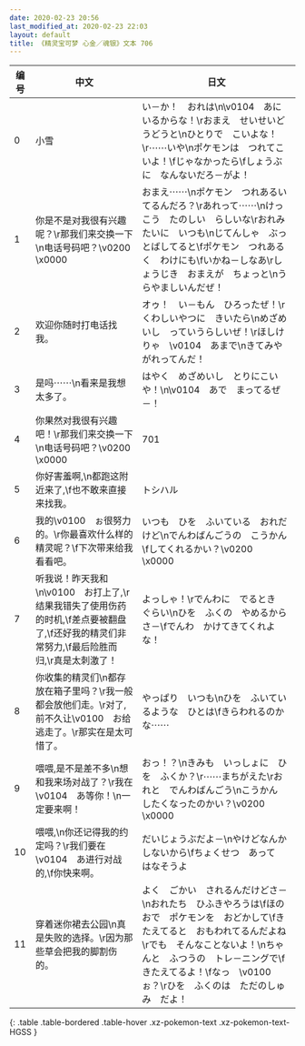```yaml
---
date: 2020-02-23 20:56
last_modified_at: 2020-02-23 22:03
layout: default
title: 《精灵宝可梦 心金／魂银》文本 706
---
```

| 编号 | 中文 | 日文 |
| ---- | ---- | ---- |
| 0 | 小雪 | い－か！　おれは\n\v0104　あに　いるからな！\rおまえ　せいせいどうどうと\nひとりで　こいよな！\r⋯⋯いや\nポケモンは　つれてこいよ！\fじゃなかったら\fしょうぶに　なんないだろ－がよ！ |
| 1 | 你是不是对我很有兴趣呢？\r那我们来交换一下\n电话号码吧？\v0200　\x0000 | おまえ⋯⋯\nポケモン　つれあるいてるんだろ？\rあれって⋯⋯\nけっこう　たのしい　らしいな\rおれみたいに　いつも\nじてんしゃ　ぶっとばしてると\fポケモン　つれあるく　わけにも\fいかね－しなあ\rしょうじき　おまえが　ちょっと\nうらやましいんだぜ！ |
| 2 | 欢迎你随时打电话找我。 | オゥ！　い－もん　ひろったぜ！\rくわしいやつに　きいたら\nめざめいし　っていうらしいぜ！\rほしけりゃ　\v0104　あまで\nきてみやがれってんだ！ |
| 3 | 是吗⋯⋯\n看来是我想太多了。 | はやく　めざめいし　とりにこいや！\n\v0104　あで　まってるぜ－！ |
| 4 | 你果然对我很有兴趣吧！\r那我们来交换一下\n电话号码吧？\v0200　\x0000 | 701 |
| 5 | 你好害羞啊,\n都跑这附近来了,\f也不敢来直接来找我。 | トシハル |
| 6 | 我的\v0100　ぉ很努力的。\r你最喜欢什么样的精灵呢？\f下次带来给我看看吧。 | いつも　ひを　ふいている　おれだけど\nでんわばんごうの　こうかん\fしてくれるかい？\v0200　\x0000 |
| 7 | 听我说！昨天我和\n\v0100　お打上了,\r结果我错失了使用伤药的时机,\f差点要被翻盘了,\f还好我的精灵们非常努力,\f最后险胜而归,\r真是太刺激了！ | よっしゃ！\rでんわに　でるとき　ぐらい\nひを　ふくの　やめるからさ－\fでんわ　かけてきてくれよな！ |
| 8 | 你收集的精灵们\n都存放在箱子里吗？\r我一般都会放他们走。\r对了,前不久让\v0100　お给逃走了。\r那实在是太可惜了。 | やっぱり　いつも\nひを　ふいているような　ひとは\fきらわれるのかな⋯⋯ |
| 9 | 喂喂,是不是差不多\n想和我来场对战了？\r我在\v0104　あ等你！\n一定要来啊！ | おっ！？\nきみも　いっしょに　ひを　ふくか？\r⋯⋯まちがえた\rおれと　でんわばんごう\nこうかん　したくなったのかい？\v0200　\x0000 |
| 10 | 喂喂,\n你还记得我的约定吗？\r我们要在\v0104　あ进行对战的,\f你快来啊。 | だいじょうぶだよ－\nやけどなんか　しないから\fちょくせつ　あって　はなそうよ |
| 11 | 穿着迷你裙去公园\n真是失败的选择。\r因为那些草会把我的脚割伤的。 | よく　ごかい　されるんだけどさ－\nおれたち　ひふきやろうは\fほのおで　ポケモンを　おどかして\fきたえてると　おもわれてるんだよね\rでも　そんなことないよ！\nちゃんと　ふつうの　トレ－ニングで\fきたえてるよ！\fなっ　\v0100　ぉ？\rひを　ふくのは　ただのしゅみ　だよ！ |
{: .table .table-bordered .table-hover .xz-pokemon-text .xz-pokemon-text-HGSS }